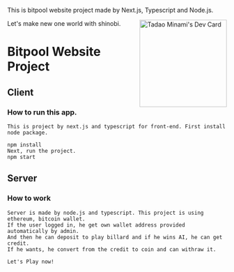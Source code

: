 <div align="left">
  <p>This is bitpool website project made by Next.js, Typescript and Node.js.</p>
  <span>Let's make new one world with shinobi.</span>
  <a href="https://app.daily.dev/ItamiWorld"><img src="https://api.daily.dev/devcards/dab7f860f7394fc0803744e36b99fc39.png?r=n4c" width="200" align='right' alt="Tadao Minami's Dev Card"/></a>
 </div>

 # Bitpool Website Project

 ## Client

 ### How to run this app.

 ```
 This is project by next.js and typescript for front-end. First install node package.
 
 npm install
 Next, run the project.
 npm start
 ```

 ## Server

 ### How to work
 ```
 Server is made by node.js and typescript. This project is using ethereum, bitcoin wallet.
 If the user logged in, he get own wallet address provided automatically by admin.
 And then he can deposit to play billard and if he wins AI, he can get credit.
 If he wants, he convert from the credit to coin and can withraw it.
 ```

 ```
 Let's Play now!
 ```